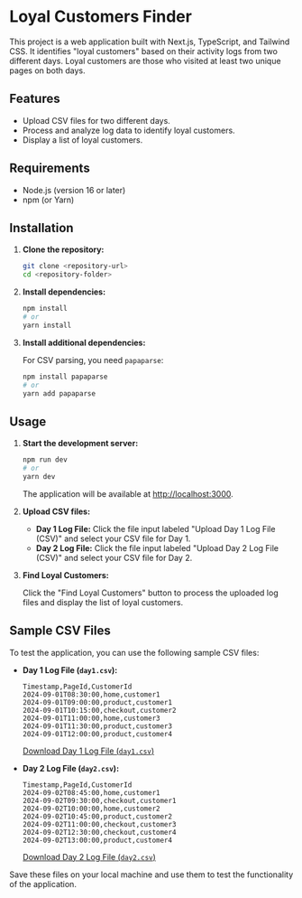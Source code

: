 # Loyal Customers Finder

This project is a web application built with Next.js, TypeScript, and Tailwind CSS. It identifies "loyal customers" based on their activity logs from two different days. Loyal customers are those who visited at least two unique pages on both days.

## Features

- Upload CSV files for two different days.
- Process and analyze log data to identify loyal customers.
- Display a list of loyal customers.

## Requirements

- Node.js (version 16 or later)
- npm (or Yarn)

## Installation

1. **Clone the repository:**

   ```bash
   git clone <repository-url>
   cd <repository-folder>
   ```

2. **Install dependencies:**

   ```bash
   npm install
   # or
   yarn install
   ```

3. **Install additional dependencies:**

   For CSV parsing, you need `papaparse`:

   ```bash
   npm install papaparse
   # or
   yarn add papaparse
   ```

## Usage

1. **Start the development server:**

   ```bash
   npm run dev
   # or
   yarn dev
   ```

   The application will be available at [http://localhost:3000](http://localhost:3000).

2. **Upload CSV files:**

   - **Day 1 Log File:** Click the file input labeled "Upload Day 1 Log File (CSV)" and select your CSV file for Day 1.
   - **Day 2 Log File:** Click the file input labeled "Upload Day 2 Log File (CSV)" and select your CSV file for Day 2.

3. **Find Loyal Customers:**

   Click the "Find Loyal Customers" button to process the uploaded log files and display the list of loyal customers.

## Sample CSV Files

To test the application, you can use the following sample CSV files:

- **Day 1 Log File (`day1.csv`):**
  
  ```csv
  Timestamp,PageId,CustomerId
  2024-09-01T08:30:00,home,customer1
  2024-09-01T09:00:00,product,customer1
  2024-09-01T10:15:00,checkout,customer2
  2024-09-01T11:00:00,home,customer3
  2024-09-01T11:30:00,product,customer3
  2024-09-01T12:00:00,product,customer4
  ```

  [Download Day 1 Log File (`day1.csv`)](https://pastebin.com/raw/vz3gH9t1)

- **Day 2 Log File (`day2.csv`):**
  
  ```csv
  Timestamp,PageId,CustomerId
  2024-09-02T08:45:00,home,customer1
  2024-09-02T09:30:00,checkout,customer1
  2024-09-02T10:00:00,home,customer2
  2024-09-02T10:45:00,product,customer2
  2024-09-02T11:00:00,checkout,customer3
  2024-09-02T12:30:00,checkout,customer4
  2024-09-02T13:00:00,product,customer4
  ```

  [Download Day 2 Log File (`day2.csv`)](https://pastebin.com/raw/qzXQ8T9m)

Save these files on your local machine and use them to test the functionality of the application.

